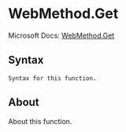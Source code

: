 ---
---

# WebMethod.Get

Microsoft Docs: [WebMethod.Get](https://docs.microsoft.com/en-us/powerquery-m/webmethod-get)

## Syntax

```powerquery-m
Syntax for this function.
```

## About

About this function.


